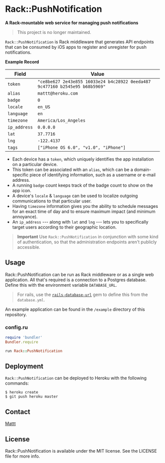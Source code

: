 # Rack::PushNotification

**A Rack-mountable web service for managing push notifications**

> This project is no longer maintained.

`Rack::PushNotification` is Rack middleware that
generates API endpoints that can be consumed by iOS apps
to register and unregister for push notifications.

**Example Record**

| Field        | Value                                                                       |
| ------------ | --------------------------------------------------------------------------- |
| `token`      | `"ce8be627 2e43e855 16033e24 b4c28922 0eeda487 9c477160 b2545e95 b68b5969"` |
| `alias`      | `mattt@heroku.com`                                                          |
| `badge`      | `0`                                                                         |
| `locale`     | `en_US`                                                                     |
| `language`   | `en`                                                                        |
| `timezone`   | `America/Los_Angeles`                                                       |
| `ip_address` | `0.0.0.0`                                                                   |
| `lat`        | `37.7716`                                                                   |
| `lng`        | `-122.4137`                                                                 |
| `tags`       | `["iPhone OS 6.0", "v1.0", "iPhone"]`                                       |

- Each device has a `token`,
  which uniquely identifies the app installation on a particular device.
- This token can be associated with an `alias`,
  which can be a domain-specific piece of identifying information,
  such as a username or e-mail address.
- A running `badge` count keeps track of the badge count to show on the app icon.
- A device's `locale` & `language` can be used to
  localize outgoing communications to that particular user.
- Having `timezone` information gives you the ability to
  schedule messages for an exact time of day and to
  ensure maximum impact (and minimum annoyance).
- An `ip_address` --- along with `lat` and `lng` ---
  lets you to specifically target users according to their geographic location.

> **Important**
> Use `Rack::PushNotification` in conjunction with some kind of authentication,
> so that the administration endpoints aren't publicly accessible.

## Usage

Rack::PushNotification can be run as Rack middleware or as a single web application.
All that's required is a connection to a Postgres database.
Define this with the environment variable `DATABASE_URL`.

> For rails, use the
> [`rails-database-url`](https://github.com/glenngillen/rails-database-url) gem
> to define this from the `database.yml`.

An example application can be found in the `/example` directory of this repository.

### config.ru

```ruby
require 'bundler'
Bundler.require

run Rack::PushNotification
```

## Deployment

`Rack::PushNotification` can be deployed to Heroku with the following commands:

```
$ heroku create
$ git push heroku master
```

## Contact

[Mattt](https://twitter.com/mattt)

## License

Rack::PushNotification is available under the MIT license.
See the LICENSE file for more info.
